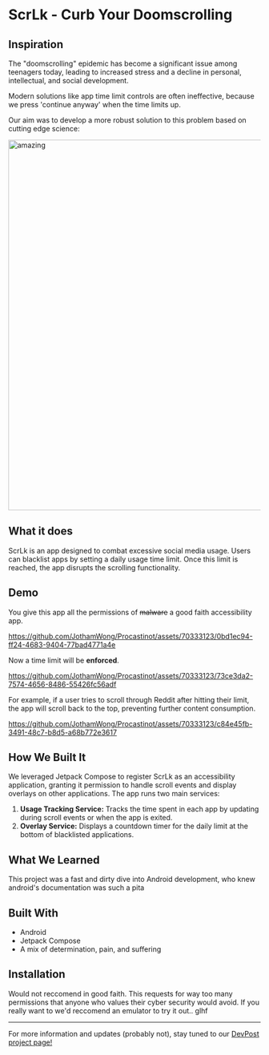 # ScrLk - Curb Your Doomscrolling

## Inspiration
The "doomscrolling" epidemic has become a significant issue among teenagers today, leading to increased stress and a decline in personal, intellectual, and social development. 

Modern solutions like app time limit controls are often ineffective, because we press 'continue anyway' when the time limits up. 

Our aim was to develop a more robust solution to this problem based on cutting edge science:

<img width="740" alt="amazing" src="https://github.com/JothamWong/Procastinot/assets/70333123/8a651d21-7f2d-4bf3-a612-7b0854a6fc2c">

## What it does
ScrLk is an app designed to combat excessive social media usage. Users can blacklist apps by setting a daily usage time limit. Once this limit is reached, the app disrupts the scrolling functionality.

## Demo
You give this app all the permissions of ~~malware~~ a good faith accessibility app.

https://github.com/JothamWong/Procastinot/assets/70333123/0bd1ec94-ff24-4683-9404-77bad4771a4e

Now a time limit will be **enforced**.

https://github.com/JothamWong/Procastinot/assets/70333123/73ce3da2-7574-4656-8486-55426fc56adf

For example, if a user tries to scroll through Reddit after hitting their limit, the app will scroll back to the top, preventing further content consumption.

https://github.com/JothamWong/Procastinot/assets/70333123/c84e45fb-3491-48c7-b8d5-a68b772e3617

## How We Built It
We leveraged Jetpack Compose to register ScrLk as an accessibility application, granting it permission to handle scroll events and display overlays on other applications. The app runs two main services:

1. **Usage Tracking Service:** Tracks the time spent in each app by updating during scroll events or when the app is exited.
2. **Overlay Service:** Displays a countdown timer for the daily limit at the bottom of blacklisted applications.

## What We Learned
This project was a fast and dirty dive into Android development, who knew android's documentation was such a pita

## Built With
- Android
- Jetpack Compose
- A mix of determination, pain, and suffering

## Installation
Would not reccomend in good faith. This requests for way too many permissions that anyone who values their cyber security would avoid. If you really want to we'd reccomend an emulator to try it out.. glhf

---
For more information and updates (probably not), stay tuned to our [DevPost project page!](https://devpost.com/software/scrlk)

